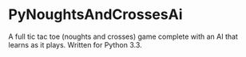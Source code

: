 PyNoughtsAndCrossesAi
=====================

A full tic tac toe (noughts and crosses) game complete with an AI that learns as it plays. Written for Python 3.3.